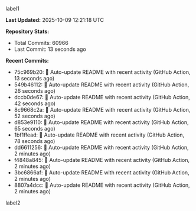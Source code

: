 
label1 
<!-- ACTIVITY_START -->
**Last Updated:** 2025-10-09 12:21:18 UTC

**Repository Stats:**
- Total Commits: 60966
- Last Commit: 13 seconds ago

**Recent Commits:**
- 75c969b20: 🤖 Auto-update README with recent activity (GitHub Action, 13 seconds ago)
- 549b46112: 🤖 Auto-update README with recent activity (GitHub Action, 26 seconds ago)
- dccb0de67: 🤖 Auto-update README with recent activity (GitHub Action, 42 seconds ago)
- 8c9668c2a: 🤖 Auto-update README with recent activity (GitHub Action, 52 seconds ago)
- d853e9110: 🤖 Auto-update README with recent activity (GitHub Action, 65 seconds ago)
- 1bf1ffead: 🤖 Auto-update README with recent activity (GitHub Action, 78 seconds ago)
- dd6611256: 🤖 Auto-update README with recent activity (GitHub Action, 2 minutes ago)
- f4848a845: 🤖 Auto-update README with recent activity (GitHub Action, 2 minutes ago)
- 3bc6866af: 🤖 Auto-update README with recent activity (GitHub Action, 2 minutes ago)
- 8807a4dcc: 🤖 Auto-update README with recent activity (GitHub Action, 2 minutes ago)
<!-- ACTIVITY_END -->

label2
